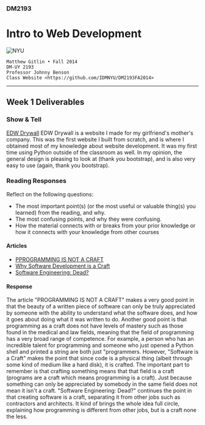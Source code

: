 ### DM2193

# Intro to Web Development

![NYU](http://j-hnnybens-n.com/capture/imami.png)

    Matthew Gitlin • Fall 2014
    DM-UY 2193
    Professor Johnny Benson
    Class Website <https://github.com/IDMNYU/DM2193FA2014>

---

## Week 1 Deliverables

### Show & Tell
[EDW Drywall](http://edwdrywall.com/)
EDW Drywall is a website I made for my girlfriend's mother's company. This was the first website I built from scratch, and is where I obtained most of my knowledge about website development. It was my first time using Python outside of the classroom as well. In my opinion, the general design is pleasing to look at (thank you bootstrap), and is also very easy to use (again, thank you bootstrap).

### Reading Responses
Reflect on the following questions:
* The most important point(s) (or the most useful or valuable thing(s) you learned) from the reading, and why.
* The most confusing points, and why they were confusing.
* How the material connects with or breaks from your prior knowledge or how it connects with your knowledge from other courses

#### Articles
* [PPROGRAMMING IS NOT A CRAFT](http://dannorth.net/2011/01/11/programming-is-not-a-craft)
* [Why Software Development is a Craft](http://blog.8thlight.com/doug-bradbury/2009/08/22/why-software-development-is-a-craft.html)
* [Software Engineering: Dead?](http://blog.codinghorror.com/software-engineering-dead)

#### Response
The article "PROGRAMMING IS NOT A CRAFT" makes a very good point in that the beauty of a written piece of software can only be truly appreciated by someone with the ability to understand what the software does, and how it goes about doing what it was written to do. Another good point is that programming as a craft does not have levels of mastery such as those found in the medical and law fields, meaning that the field of programming has a very broad range of competence. For example, a person who has an incredible talent for programming and someone who just opened a Python shell and printed a string are both just "programmers. However, "Software is a Craft" makes the point that since code is a physical thing (albeit through some kind of medium like a hard disk), it is crafted. The important part to remember is that crafting something means that that field is a craft (programs are a craft which means programming is a craft). Just because something can only be appreciated by somebody in the same field does not mean it isn't a craft. "Software Engineering: Dead?" continues the point in that creating software is a craft, separating it from other jobs such as contractors and architects. It kind of brings the whole idea full circle, explaining how programming is different from other jobs, but is a craft none the less.

